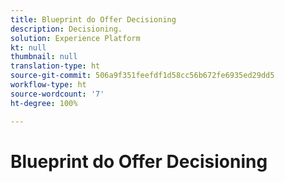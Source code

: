 ```yaml
---
title: Blueprint do Offer Decisioning
description: Decisioning.
solution: Experience Platform
kt: null
thumbnail: null
translation-type: ht
source-git-commit: 506a9f351feefdf1d58cc56b672fe6935ed29dd5
workflow-type: ht
source-wordcount: '7'
ht-degree: 100%

---
```


# Blueprint do Offer Decisioning

